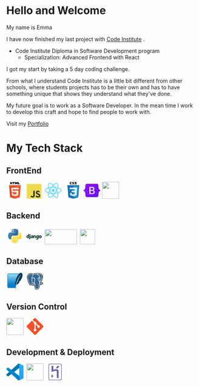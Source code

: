 # Hello and Welcome

My name is Emma

I have now finished my last project with [Code Institute](https://codeinstitute.net/se/) .


* Code Institute Diploma in Software Development program
  * Specialization: Advanced Frontend with React

I got my start by taking a 5 day coding challenge.

From what I understand Code Institute is a little bit different from other schools, where students projects has to be their own and has to have something unique that shows they understand what they've done.

My future goal is to work as a Software Developer. In the mean time I work to develop this craft and hope to find people to work with.

Visit my [Portfolio](https://emmarubih.github.io/Emma-Hjorting-Portfolio/)


# My Tech Stack

## FrontEnd
<img src="https://raw.githubusercontent.com/devicons/devicon/master/icons/html5/html5-original-wordmark.svg" width="45" height="45" />&nbsp; <img src="https://raw.githubusercontent.com/devicons/devicon/master/icons/javascript/javascript-original.svg" width="40" height="40" />&nbsp; <img src="https://raw.githubusercontent.com/devicons/devicon/master/icons/react/react-original.svg" width="45" height="45" />&nbsp; <img src="https://raw.githubusercontent.com/devicons/devicon/master/icons/css3/css3-original-wordmark.svg" width="45" height="45" />&nbsp;<img src="https://raw.githubusercontent.com/devicons/devicon/master/icons/bootstrap/bootstrap-original.svg" width="45" height="45" />&nbsp;<img src="https://camo.githubusercontent.com/200c6e17b85f4c8142678ed9a1b32fc8a9b214ef7040d95ea51727df0f5cfed4/68747470733a2f2f7265732e636c6f7564696e6172792e636f6d2f6d696b616b616c6c626572672f696d6167652f75706c6f61642f76313636393036303235392f72656163745f626f6f7473747261705f7462636c32642e706e67" width="45" height="45" />&nbsp;

## Backend
<img src="https://raw.githubusercontent.com/devicons/devicon/master/icons/python/python-original.svg" width="45" height="45" />&nbsp; <img src="https://raw.githubusercontent.com/devicons/devicon/master/icons/django/django-plain-wordmark.svg" width="40" height="40" />&nbsp; <img src="https://camo.githubusercontent.com/a141e823cf20ffb050e167b497f8161fddb9f1e07ae108ca639ec6384ffbac3c/68747470733a2f2f7265732e636c6f7564696e6172792e636f6d2f6d696b616b616c6c626572672f696d6167652f75706c6f61642f76313636393036303633382f726573745f6c6f676f5f6a71717768392e706e67" width="85" height="40" />&nbsp;
<img src="https://www.pngfind.com/pngs/m/128-1286693_flask-framework-logo-svg-hd-png-download.png" width="40" height="40" />

## Database
<img src="https://raw.githubusercontent.com/devicons/devicon/master/icons/sqlite/sqlite-original.svg" width="45" height="45" />&nbsp; <img src="https://raw.githubusercontent.com/devicons/devicon/master/icons/postgresql/postgresql-original.svg" width="45" height="45" />&nbsp;

## Version Control
<img src="https://www.oomnitza.com/wp-content/uploads/2022/06/github-logo-300x300.png" width="45" height="45" />&nbsp; <img src="https://raw.githubusercontent.com/devicons/devicon/master/icons/git/git-original.svg" width="45" height="45" />&nbsp;

## Development & Deployment
<img src="https://raw.githubusercontent.com/devicons/devicon/master/icons/vscode/vscode-original.svg" width="45" height="45" />&nbsp; <img src="https://camo.githubusercontent.com/985e28be2420fc32ae4c3c613e9081ced1db4eca7a6ab0290c1704d03e98333f/68747470733a2f2f7265732e636c6f7564696e6172792e636f6d2f6d696b616b616c6c626572672f696d6167652f75706c6f61642f76313636393036313836342f676974706f645f6c6f676f5f66677277767a2e706e67" width="45" height="45" />&nbsp;
<img src="https://raw.githubusercontent.com/devicons/devicon/master/icons/heroku/heroku-original.svg" width="45" height="45" />&nbsp;

